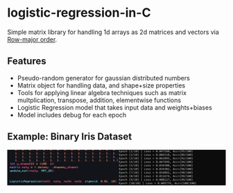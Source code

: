 # logistic-regression-in-C

Simple matrix library for handling 1d arrays as 2d matrices and vectors via [Row-major order](https://en.wikipedia.org/wiki/Row-_and_column-major_order).

## Features

* Pseudo-random generator for gaussian distributed numbers
* Matrix object for handling data, and shape+size properties
* Tools for applying linear algebra techniques such as matrix multplication, transpose, addition, elementwise functions
* Logistic Regression model that takes input data and weights+biases
* Model includes debug for each epoch


## Example: Binary Iris Dataset

![alt text](https://github.com/AlephEleven/logistic-regression-in-C/blob/main/results.PNG?raw=true)

